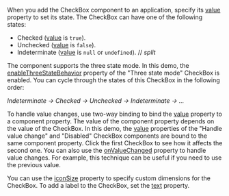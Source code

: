 When you add the CheckBox component to an application, specify its [value](/Documentation/ApiReference/UI_Components/dxCheckBox/Configuration/#value) property to set its state. The CheckBox can have one of the following states:  

- Checked ([value](/Documentation/ApiReference/UI_Components/dxCheckBox/Configuration/#value) is `true`).
- Unchecked ([value](/Documentation/ApiReference/UI_Components/dxCheckBox/Configuration/#value) is `false`).
- Indeterminate ([value](/Documentation/ApiReference/UI_Components/dxCheckBox/Configuration/#value) is `null` or `undefined`).
// _split_

The component supports the three state mode. In this demo, the [enableThreeStateBehavior](/Documentation/ApiReference/UI_Components/dxCheckBox/Configuration/#enableThreeStateBehavior) property of the "Three state mode" CheckBox is enabled. You can cycle through the states of this CheckBox in the following order:

*Indeterminate → Checked → Unchecked → Indeterminate →  ...*

To handle value changes, use two-way binding to bind the [value](/Documentation/ApiReference/UI_Components/dxCheckBox/Configuration/#value) property to a component property. The value of the component property depends on the value of the CheckBox. In this demo, the [value](/Documentation/ApiReference/UI_Components/dxCheckBox/Configuration/#value) properties of the "Handle value change" and "Disabled" CheckBox components are bound to the same component property. Click the first CheckBox to see how it affects the second one. You can also use the [onValueChanged](/Documentation/ApiReference/UI_Components/dxCheckBox/Configuration/#onValueChanged) property to handle value changes. For example, this technique can be useful if you need to use the previous value.

You can use the [iconSize](/Documentation/ApiReference/UI_Components/dxCheckBox/Configuration/#iconSize) property to specify custom dimensions for the CheckBox. To add a label to the CheckBox, set the [text](/Documentation/ApiReference/UI_Components/dxCheckBox/Configuration/#text) property.
